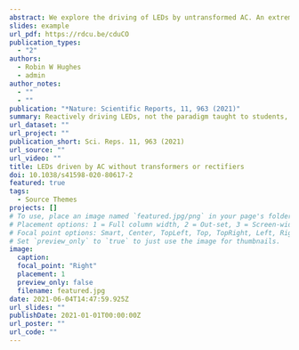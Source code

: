 ```yaml
---
abstract: We explore the driving of LEDs by untransformed AC. An extreme case is driving 1.9 V threshold (red) LEDs with UK mains, peak voltage 325 V. Commonly, driving is by transformed, rectified (DC) supply with a series resistor (where a significant fraction of the power is wasted) to limit current in the LED. With AC, one can instead reactively limit to a maximum current safe for an LED by employing a series capacitive impedance. Cheaper and simpler supplies can thus be employed in some cases. We analyse such non-linear circuits, and also explore questions of duty cycle and power experimentally. (Freely available, Open Access paper.)
slides: example
url_pdf: https://rdcu.be/cduCO
publication_types:
  - "2"
authors:
  - Robin W Hughes
  - admin
author_notes:
  - ""
  - ""
publication: "*Nature: Scientific Reports, 11, 963 (2021)"
summary: Reactively driving LEDs, not the paradigm taught to students, is highly non-linear and rather counter-intuitive. Click on figure for details. (Paper freely available Open Access.)
url_dataset: ""
url_project: ""
publication_short: Sci. Reps. 11, 963 (2021)
url_source: ""
url_video: ""
title: LEDs driven by AC without transformers or rectifiers
doi: 10.1038/s41598-020-80617-2
featured: true
tags:
  - Source Themes
projects: []
# To use, place an image named `featured.jpg/png` in your page's folder.
# Placement options: 1 = Full column width, 2 = Out-set, 3 = Screen-width
# Focal point options: Smart, Center, TopLeft, Top, TopRight, Left, Right, BottomLeft, Bottom, BottomRight
# Set `preview_only` to `true` to just use the image for thumbnails.
image:
  caption: 
  focal_point: "Right"
  placement: 1
  preview_only: false
  filename: featured.jpg
date: 2021-06-04T14:47:59.925Z
url_slides: ""
publishDate: 2021-01-01T00:00:00Z
url_poster: ""
url_code: ""
---
```

